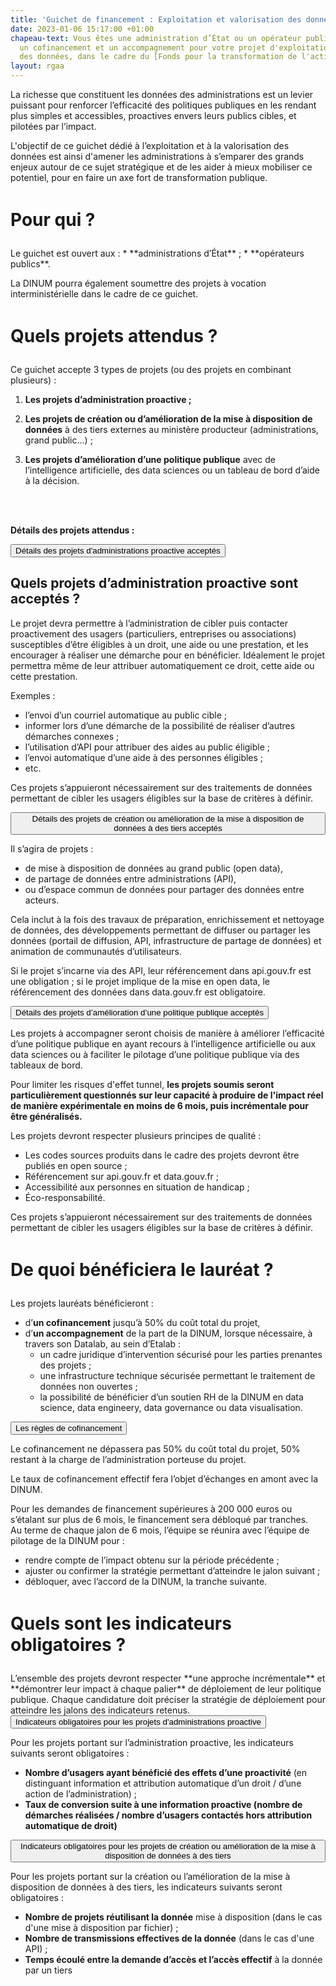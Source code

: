 ```yaml
---
title: 'Guichet de financement : Exploitation et valorisation des données'
date: 2023-01-06 15:17:00 +01:00
chapeau-text: Vous êtes une administration d’État ou un opérateur public ? Obtenez
  un cofinancement et un accompagnement pour votre projet d'exploitation et valorisation
  des données, dans le cadre du [Fonds pour la transformation de l'action publique](https://www.modernisation.gouv.fr/transformer-laction-publique/fonds-pour-la-transformation-de-laction-publique).
layout: rgaa
---
```


La richesse que constituent les données des administrations est un levier puissant pour renforcer l’efficacité des politiques publiques en les rendant plus simples et accessibles, proactives envers leurs publics cibles, et pilotées par l’impact. 

L'objectif de ce guichet dédié à l’exploitation et à la valorisation des données est ainsi d'amener les administrations à s’emparer des grands enjeux autour de ce sujet stratégique et de les aider à mieux mobiliser ce potentiel, pour en faire un axe fort de transformation publique.

<h1 style="margin-bottom: 1em; margin-top: 1.5em" class="h2">Pour qui&nbsp;?</h1>
Le guichet est ouvert aux :
* **administrations d’État** ;
* **opérateurs publics**.

La DINUM pourra également soumettre des projets à vocation interministérielle dans le cadre de ce guichet.

<h1 style="margin-bottom: 1em; margin-top: 1.5em" class="h2">Quels projets attendus ?</h1>
Ce guichet accepte 3 types de projets (ou des projets en combinant plusieurs) :

1. **Les projets d’administration proactive ;**

2. **Les projets de création ou d’amélioration de la mise à disposition de données** à des tiers externes au ministère producteur (administrations, grand public...) ;

3. **Les projets d’amélioration d’une politique publique** avec de l’intelligence artificielle, des data sciences ou un tableau de bord d’aide à la décision.
<br>
<br>

**Détails des projets attendus :**

<script>
  function myFunction(id) {
    let x = document.getElementById(id);
    let button = document.getElementById("accordion-button");

    if (x.className.indexOf("show") == -1) {
      x.className += " show";
      button.className += " is-active"
    } else {
      x.className = x.className.replace(" show", "");
      button.className = button.className.replace(" is-active", "");
    }
  }

</script>

<div class="margin-bottom-3 accordion no-bullet" data-allow-all-closed="true">
  <div class="accordion-item">
    <button onclick="myFunction('projets-proactive')" id="accordion-button" class="accordion-title" aria-controls="qui" aria-expanded="false">Détails des projets d'administrations proactive acceptés</button>
    <div class="accordion-content" id="projets-proactive">
      <h2>Quels projets d’administration proactive sont acceptés&nbsp;?</h2>
      <p>Le projet devra permettre à l’administration de cibler puis contacter proactivement des usagers (particuliers, entreprises ou associations) susceptibles d’être éligibles à un droit, une aide ou une prestation, et les encourager à réaliser une démarche pour en bénéficier. Idéalement le projet permettra même de leur attribuer automatiquement ce droit, cette aide ou cette prestation.</p>
      <p>Exemples :</p>
      <ul>
        <li>l’envoi d’un courriel automatique au public cible ;</li>
        <li>informer lors d’une démarche de la possibilité de réaliser d’autres démarches connexes ;</li>
        <li>l’utilisation d’API pour attribuer des aides au public éligible ;</li>
        <li>l’envoi automatique d’une aide à des personnes éligibles ; </li>
        <li>etc.</li>
      </ul>
      <p>Ces projets s’appuieront nécessairement sur des traitements de données permettant de cibler les usagers éligibles sur la base de critères à définir.
      </p>
    </div>
  </div>
  <div class="accordion-item">
    <button onclick="myFunction('projets-mise-a-dispo')" id="accordion-button" class="accordion-title" aria-controls="projets-mise-a-dispo" aria-expanded="false">Détails des projets de création ou amélioration de la mise à disposition de données à des tiers  acceptés</button>
    <div class="accordion-content" id="projets-mise-a-dispo">
      <p>Il s’agira de projets :</p>
      <ul>
        <li>de mise à disposition de données au grand public (open data),</li>
        <li>de partage de données entre administrations (API), </li>
        <li>ou d’espace commun de données pour partager des données entre acteurs.</li>
      </ul>
      <p>Cela inclut à la fois des travaux de préparation, enrichissement et nettoyage de données, des développements permettant de diffuser ou partager les données (portail de diffusion, API, infrastructure de partage de données) et animation de communautés d’utilisateurs.</p>
      <p>Si le projet s’incarne via des API, leur référencement dans api.gouv.fr est une obligation ; si le projet implique de la mise en open data, le référencement des données dans data.gouv.fr est obligatoire.</p>
    </div>
  </div>
  <div class="accordion-item">
    <button onclick="myFunction('projets-amelioration-politique-publique')" id="accordion-button" class="accordion-title" aria-controls="qui" aria-expanded="false">Détails des projets d’amélioration d’une politique publique acceptés</button>
    <div class="accordion-content" id="projets-amelioration-politique-publique">
      <p>Les projets à accompagner seront choisis de manière à améliorer l’efficacité d’une politique publique en ayant recours à l’intelligence artificielle ou aux data sciences ou à faciliter le pilotage d’une politique publique via des tableaux de bord.</p>
<p>Pour limiter les risques d'effet tunnel, <strong>les projets soumis seront particulièrement questionnés sur leur capacité à produire de l'impact réel de manière expérimentale en moins de 6 mois, puis incrémentale pour être généralisés.</strong></p>
      <p>Les projets devront respecter plusieurs principes de qualité : </p>
      <ul>
        <li>Les codes sources produits dans le cadre des projets devront être publiés en open source ;</li>
        <li>Référencement sur api.gouv.fr et data.gouv.fr ;</li>
        <li>Accessibilité aux personnes en situation de handicap ;</li>
        <li>Éco-responsabilité.</li>
      </ul>
      <p>Ces projets s’appuieront nécessairement sur des traitements de données permettant de cibler les usagers éligibles sur la base de critères à définir.
      </p>
    </div>
  </div>
  </div>

<h1 style="margin-bottom: 1em; margin-top: 1.5em" class="h2">De quoi bénéficiera le lauréat ?</h1>

Les projets lauréats bénéficieront :
<ul> <li>d’<strong>un cofinancement</strong> jusqu’à 50% du coût total du projet,</li> <li>d’<strong>un accompagnement</strong> de la part de la DINUM, lorsque nécessaire, à travers son Datalab, au sein d’Etalab&nbsp;:<ul><li>un cadre juridique d’intervention sécurisé pour les parties prenantes des projets&nbsp;;</li> <li>une infrastructure technique sécurisée permettant le traitement de données non ouvertes&nbsp;;</li> <li>la possibilité de bénéficier d’un soutien RH de la DINUM en data science, data engineery, data governance ou data visualisation.</li></ul></li>  </ul>

<script>
  function myFunction(id) {
    let x = document.getElementById(id);
    let button = document.getElementById("accordion-button");

    if (x.className.indexOf("show") == -1) {
      x.className += " show";
      button.className += " is-active"
    } else {
      x.className = x.className.replace(" show", "");
      button.className = button.className.replace(" is-active", "");
    }
  }

</script>

<div class="margin-bottom-3 accordion no-bullet" data-allow-all-closed="true">
  <div class="accordion-item">
    <button onclick="myFunction('regles-cofinancement')" id="accordion-button" class="accordion-title" aria-controls="qui" aria-expanded="false">Les règles de cofinancement</button>
    <div class="accordion-content" id="regles-cofinancement">
            <p>Le cofinancement ne dépassera pas 50% du coût total du projet, 50% restant à la charge de l’administration porteuse du projet.</p>
<p>Le taux de cofinancement effectif fera l’objet d’échanges en amont avec la DINUM.</p>
<p>Pour les demandes de financement supérieures à 200 000 euros ou s’étalant sur plus de 6 mois, le financement sera débloqué par tranches. 
<br>Au terme de chaque jalon de 6 mois, l’équipe se réunira avec l’équipe de pilotage de la DINUM pour :</p> 
      <ul>
        <li>rendre compte de l’impact obtenu sur la période précédente ;</li>
        <li>ajuster ou confirmer la stratégie permettant d’atteindre le jalon suivant ;</li>
        <li>débloquer, avec l’accord de la DINUM, la tranche suivante.</li>
      </ul>
    </div>
  </div>
</div>


<h1 style="margin-bottom: 1em; margin-top: 1.5em" class="h2">Quels sont les indicateurs obligatoires ?</h1>
L’ensemble des projets devront respecter **une approche incrémentale** et **démontrer leur impact à chaque palier** de déploiement de leur politique publique. 
Chaque candidature doit préciser la stratégie de déploiement pour atteindre les jalons des indicateurs retenus.

<script>
  function myFunction(id) {
    let x = document.getElementById(id);
    let button = document.getElementById("accordion-button");

    if (x.className.indexOf("show") == -1) {
      x.className += " show";
      button.className += " is-active"
    } else {
      x.className = x.className.replace(" show", "");
      button.className = button.className.replace(" is-active", "");
    }
  }

</script>

<div class="margin-bottom-3 accordion no-bullet" data-allow-all-closed="true">
  <div class="accordion-item">
    <button onclick="myFunction('indicateurs-projets-proactive')" id="accordion-button" class="accordion-title" aria-controls="qui" aria-expanded="false">Indicateurs obligatoires pour les projets d'administrations proactive</button>
    <div class="accordion-content" id="indicateurs-projets-proactive">
            <p>Pour les projets portant sur l’administration proactive, les indicateurs suivants seront obligatoires :</p>
      <ul>
        <li><strong>Nombre d’usagers ayant bénéficié des effets d’une proactivité</strong> (en distinguant information et attribution automatique d’un droit / d’une action de l’administration) ;</li>
        <li><strong>Taux de conversion suite à une information proactive (nombre de démarches réalisées / nombre d’usagers contactés hors attribution automatique de droit)</strong></li>
      </ul>
    </div>
  </div>
  <div class="accordion-item">
    <button onclick="myFunction('indicateurs-projets-mise-a-dispo')" id="accordion-button" class="accordion-title" aria-controls="indicateurs-projets-mise-a-dispo" aria-expanded="false">Indicateurs obligatoires pour les projets de création ou amélioration de la mise à disposition de données à des tiers</button>
    <div class="accordion-content" id="indicateurs-projets-mise-a-dispo">
      <p>Pour les projets portant sur la création ou l’amélioration de la mise à disposition de données à des tiers, les indicateurs suivants seront obligatoires :</p>
      <ul>
        <li><strong>Nombre de projets réutilisant la donnée</strong> mise à disposition (dans le cas d'une mise à disposition par fichier) ;</li>
        <li><strong>Nombre de transmissions effectives de la donnée</strong> (dans le cas d'une API) ;</li>
        <li><strong>Temps écoulé entre la demande d’accès et l’accès effectif</strong> à la donnée par un tiers</li>
      </ul>
    </div>
  </div>
  </div>


<!--
# En détails

<script>
  function myFunction(id) {
    let x = document.getElementById(id);
    let button = document.getElementById("accordion-button");

    if (x.className.indexOf("show") == -1) {
      x.className += " show";
      button.className += " is-active"
    } else {
      x.className = x.className.replace(" show", "");
      button.className = button.className.replace(" is-active", "");
    }
  }

</script>

<div class="margin-bottom-3 accordion no-bullet" data-allow-all-closed="true">
  <div class="accordion-item">
    <button onclick="myFunction('qui')" id="accordion-button" class="accordion-title" aria-controls="qui" aria-expanded="false">Qui peut postuler ?</button>
    <div class="accordion-content" id="qui">
      <h2>Qui peut postuler au guichet&nbsp;?</h2>
      <p>Le guichet est ouvert&nbsp;:</p>
      <ul>
        <li>aux administrations d’État&nbsp;;</li>
        <li>aux opérateurs publics.</li>
      </ul>
      <p>La DINUM pourra également soumettre des projets à vocation interministérielle dans le cadre de ce guichet.</p>
    </div>
  </div>
  <div class="accordion-item">
    <button onclick="myFunction('projets-acceptes')" id="accordion-button" class="accordion-title" aria-controls="projets-acceptes" aria-expanded="false">Projets acceptés</button>
    <div class="accordion-content" id="projets-acceptes">
      <h2>Quels projets sont acceptés&nbsp;?</h2>
      <p>3 types de projets (ou des projets qui sont une combinaison de plusieurs de ces 3 types)&nbsp;; chacun d’entre eux dispose d’objectifs et de critères qui lui sont propres&nbsp;:</p>
      <ol>
        <li>
          <p><strong>Les projets d’administration proactive,</strong> c’est-à-dire permettant à l’administration de cibler puis de contacter proactivement des usagers (particuliers, entreprises ou associations) susceptibles d’être éligibles à un droit, une aide ou une prestation, et de les encourager à réaliser une démarche pour en bénéficier</p>
        </li>
        <li>
          <p><strong>Les projets de création ou d’amélioration de la mise à disposition de données</strong> à des tiers externes au ministère producteur (administrations, grand public…)&nbsp;;</p>
        </li>
        <li>
          <p><strong>Les projets d’amélioration d’une politique publique</strong> avec de l’intelligence artificielle, des data sciences ou un tableau de bord d’aide à la décision.</p>
        </li>
      </ol>
    </div>
  </div>
  <div class="accordion-item">
    <button onclick="myFunction('projets-proactive')" id="accordion-button" class="accordion-title" aria-controls="projets-proactive" aria-expanded="false">Quels projets d'administration proactive sont acceptés ?</button>
    <div class="accordion-content" id="projets-proactive">
      <h2>Quels projets d’administration proactive sont acceptés&nbsp;?</h2>
      <p>Le projet devra permettre à l’administration de cibler puis contacter proactivement des usagers (particuliers, entreprises ou associations) susceptibles d’être éligibles à un droit, une aide ou une prestation, et les encourager à réaliser une démarche pour en bénéficier. Idéalement le projet permettra même de leur attribuer automatiquement ce droit, cette aide ou cette prestation.</p>
      <p>Exemples :</p>
      <ul>
        <li>l’envoi d’un courriel automatique au public cible ;</li>
        <li>informer lors d’une démarche de la possibilité de réaliser d’autres démarches connexes ;</li>
        <li>l’utilisation d’API pour attribuer des aides au public éligible ;</li>
        <li>l’envoi automatique d’une aide à des personnes éligibles ; </li>
        <li>etc.</li>
      </ul>
      <p>Ces projets s’appuieront nécessairement sur des traitements de données permettant de cibler les usagers éligibles sur la base de critères à définir.
      </p>
    </div>
  </div>
  <div class="accordion-item">
    <button onclick="myFunction('projets-mise-a-dispo')" id="accordion-button" class="accordion-title" aria-controls="projets-mise-a-dispo" aria-expanded="false">Quels sont les projets de création ou amélioration de la mise à disposition de données à des tiers externes au ministère acceptés ?</button>
    <div class="accordion-content" id="projets-mise-a-dispo">
      <h2>Quels projets de création ou amélioration de la mise à disposition de données à des tiers externes au ministère sont acceptés ?</h2>
      <p>Il s’agira de projets :</p>
      <ul>
        <li>de mise à disposition de données au grand public (open data),</li>
        <li>de partage de données entre administrations (API), </li>
        <li>ou d’espace commun de données pour partager des données entre acteurs.</li>
      </ul>
      <p>Cela inclut à la fois des travaux de préparation, enrichissement et nettoyage de données, des développements permettant de diffuser ou partager les données (portail de diffusion, API, infrastructure de partage de données) et animation de communautés d’utilisateurs.</p>
      <p>Si le projet s’incarne via des API, leur référencement dans api.gouv.fr est une obligation ; si le projet implique de la mise en open data, le référencement des données dans data.gouv.fr est obligatoire.</p>
    </div>
  </div>
  </div>








<h2 style="margin-bottom: 1em; margin-top: 1.5em">Qui peut postuler au guichet ?</h2>
Le guichet est ouvert :
* aux administrations d’État ;
* aux opérateurs publics.

La DINUM pourra également soumettre des projets à vocation interministérielle dans le cadre de ce guichet.


<h2 style="margin-bottom: 1em; margin-top: 1.5em">Que remporte un projet lauréat ?</h2>
<h3>Un cofinancement</h3>
Le guichet cofinance jusqu'à 50% du coût total du projet, 50% minimum restant à la charge de l’administration porteuse du projet.
Le taux de cofinancement effectif fera l’objet d’échanges en amont avec la DINUM.
 
Pour les demandes de financement supérieures à 200 000 euros ou s’étalant sur plus de 6 mois, le financement sera débloqué par tranches. 

Au terme de chaque jalon de 6 mois, l’équipe se réunira avec l’équipe de pilotage de la DINUM pour : 
* rendre compte de l’impact obtenu sur la période précédente ;
* ajuster ou confirmer la stratégie permettant d’atteindre le jalon suivant ;
* débloquer, avec l’accord de la DINUM, la tranche suivante.

### Un accompagnement
Outre le cofinancement, la DINUM s'engage à accompagner les porteurs de projet dans le cadre de son Datalab, porté par Etalab au sein de la DINUM, dont le cadre d’intervention se matérialisera par :
* un cadre juridique d’intervention sécurisé pour les parties prenantes des projets ; 
* une infrastructure technique sécurisée permettant le traitement de données non ouvertes ; 
* la possibilité de bénéficier d’un soutien RH de la DINUM en data science, data engineering, data governance ou data visualisation.


<h2 style="margin-bottom: 1em; margin-top: 1.5em">Quels sont les projets éligibles ?</h2>
3 types de projets sont acceptés (ou des projets combinant plusieurs de ces 3 types)  :
1. **Les projets d’administration proactive,** c'est-à-dire permettant à l’administration de cibler puis contacter proactivement des usagers (particuliers,  entreprises ou associations) susceptibles d’être éligibles à un droit, une aide ou une prestation, et les encourager à réaliser une démarche pour en bénéficier ;

2. **Les projets de création ou d’amélioration de la mise à disposition de données** à des tiers externes au ministère producteur (administrations, grand public...) ;

3. **Les projets d’amélioration d’une politique publique** avec de l’intelligence artificielle, des data sciences ou un tableau de bord d’aide à la décision.


### Projets d’administration proactive
Le projet devra permettre à l’administration de cibler puis de contacter proactivement des usagers (particuliers, entreprises ou associations) susceptibles d’être éligibles à un droit, une aide ou une prestation, et de les encourager à réaliser une démarche pour en bénéficier. 
Idéalement le projet permettra même de leur attribuer automatiquement ce droit, cette aide ou cette prestation.
<p>Exemples :</p>
<ul><li>l’envoi d’un courriel automatique au public cible ;</li>
<li>informer lors d’une démarche de la possibilité de réaliser d’autres démarches connexes ;</li>
<li>l’utilisation d’API pour attribuer des aides au public éligible ;</li>
<li>l’envoi automatique d’une aide à des personnes éligibles ; </li>
<li>etc.</li></ul>
<p>Ces projets s’appuieront nécessairement sur des traitements de données permettant de cibler les usagers éligibles sur la base de critères à définir.
</p>

### Projets de création ou amélioration de la mise à disposition de données à des tiers externes au ministère (administrations, grand public, ...)
Il s’agira de projets :
* de mise à disposition de données au grand public (open data) ;
* de partage de données entre administrations (API) ;
* ou d’espace commun de donnée pour partager des données entre acteurs. 

Cela inclut à la fois des travaux de préparation, enrichissement et nettoyage de données, des développements permettant de diffuser ou partager les données (portail de diffusion, API, infrastructure de partage de données) et animation de communautés d’utilisateurs.

Si le projet s’incarne via des API, leur référencement dans api.gouv.fr est une obligation ; si le projet implique de la mise en open data, le référencement des données dans data.gouv.fr est obligatoire. 

### Projets d’amélioration d’une politique publique grâce à l’IA, les data sciences ou un tableau de bord d’aide à la décision
Les projets à accompagner seront choisis de manière à améliorer l’efficacité d’une politique publique en ayant recours à l’intelligence artificielle ou aux data sciences ou à faciliter le pilotage d’une politique publique via des tableaux de bord. 

<h2 style="margin-bottom: 1em; margin-top: 1.5em">Quels sont les indicateurs obligatoires ?</h2>
L’ensemble des projets devront **respecter une approche incrémentale** et **démontrer leur impact** à chaque palier de déploiement de leur politique publique. Les porteurs indiqueront dans leur candidature leur stratégie de déploiement pour atteindre les jalons des indicateurs retenus.

Pour les projets portant sur l’administration proactive, les indicateurs suivants seront obligatoires :
* Nombre d’usagers ayant bénéficié des effets d’une proactivité (en distinguant information, et attribution automatique d’un droit / d’une action de l’administration) 
* Taux de conversion suite à une information proactive (nombre de démarches réalisées / nombre d’usagers contactés hors attribution automatique de droit)

Pour les projets portant sur la création ou l’amélioration de la mise à disposition de données à des tiers, les indicateurs suivants seront obligatoires :
* Nombre de projets réutilisant la donnée mise à dispositions (si c’est une mise à disposition par fichiers)
* Nombre de transmission effective de la donnée (si c’est une API)
* Temps écoulé entre la demande d’accès et l’accès effectif à la donnée par un tiers


<script>
function myFunction(id) {
  let x = document.getElementById(id);
  let button = document.getElementById("accordion-button");

  if (x.className.indexOf("show") == -1) {
    x.className += " show";
    button.className += " is-active"
  } else {
    x.className = x.className.replace(" show", "");
    button.className = button.className.replace(" is-active", "");
  }
}
</script>

<div class="margin-bottom-3 accordion no-bullet" data-allow-all-closed="true">
<div class="accordion-item">
<button onclick="myFunction('projets-acceptes')" id="accordion-button" class="accordion-title" aria-controls="projets-acceptes" aria-expanded="false">Projets acceptés</button>
<div class="accordion-content" id="projets-acceptes">
<h2>Quels projets sont acceptés&nbsp;?</h2> <p>3 types de projets (ou des projets qui sont une combinaison de plusieurs de ces 3 types)&nbsp;; chacun d’entre eux dispose d’objectifs et de critères qui lui sont propres&nbsp;:</p> <ol> <li> <p><strong>Les projets d’administration proactive,</strong> c’est-à-dire à l’administration de cibler puis contacter proactivement des usagers (particuliers, entreprises ou associations) susceptibles d’être éligibles à un droit, une aide ou une prestation, et les encourager à réaliser une démarche pour en bénéficier</p> </li> <li> <p><strong>Les projets de création ou d’amélioration de la mise à disposition de données</strong> à des tiers externes au ministère producteur (administrations, grand public…)&nbsp;;</p> </li> <li> <p><strong>Les projets d’amélioration d’une politique publique</strong> avec de l’intelligence artificielle, des data sciences ou un tableau de bord d’aide à la décision.</p> </li> </ol> 
</div></div>
<button onclick="myFunction('projets-proactive')" id="accordion-button" class="accordion-title" aria-controls="projets-proactive" aria-expanded="false">Quels projets d'administration proactive sont acceptés ?</button>
<div class="accordion-content" id="projets-proactive">
<h2>Quels projets d’administration proactive sont acceptés&nbsp;?</h2> <p>Le projet devra permettre à l’administration de cibler puis contacter proactivement des usagers (particuliers, entreprises ou associations) susceptibles d’être éligibles à un droit, une aide ou une prestation, et les encourager à réaliser une démarche pour en bénéficier. Idéalement le projet permettra même de leur attribuer automatiquement ce droit, cette aide ou cette prestation.</p>

<p>Exemples :</p>
<ul><li>l’envoi d’un courriel automatique au public cible ;</li>
<li>informer lors d’une démarche de la possibilité de réaliser d’autres démarches connexes ;</li>
<li>l’utilisation d’API pour attribuer des aides au public éligible ;</li>
<li>l’envoi automatique d’une aide à des personnes éligibles ; </li>
<li>etc.</li></ul>
<p>Ces projets s’appuieront nécessairement sur des traitements de données permettant de cibler les usagers éligibles sur la base de critères à définir.
</p>
</div>
<button onclick="myFunction('projets-mise-a-dispo')" id="accordion-button" class="accordion-title" aria-controls="projets-mise-a-dispo" aria-expanded="false">Quels sont les projets de création ou amélioration de la mise à disposition de données à des tiers externes au ministère acceptés ?</button>
<div class="accordion-content" id="projets-mise-a-dispo">
<h2>Quels projets de création ou amélioration de la mise à disposition de données à des tiers externes au ministère sont acceptés ?</h2>
<p>Il s’agira de projets :</p>
<li><ul>de mise à disposition de données au grand public (open data),</ul>
<ul>de partage de données entre administrations (API) </ul>
<ul>ou d’espace commun de données pour partager des données entre acteurs.</ul></li> 
<p>Cela inclut à la fois des travaux de préparation, enrichissement et nettoyage de données, des développements permettant de diffuser ou partager les données (portail de diffusion, API, infrastructure de partage de données) et animation de communautés d’utilisateurs.</p>
<p>Si le projet s’incarne via des API, leur référencement dans api.gouv.fr est une obligation ; si le projet implique de la mise en open data, le référencement des données dans data.gouv.fr est obligatoire.</p></div></div>
-->